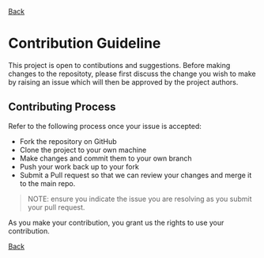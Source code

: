 [Back](../readme.md)

# Contribution Guideline

This project is open to contibutions and suggestions. Before making changes to the repositoty, please first discuss the change you wish to make by raising an issue which will then be approved by the project authors.

## Contributing Process
Refer to the following process once your issue is accepted:

* Fork the repository on GitHub
* Clone the project to your own machine
* Make changes and commit them to your own branch
* Push your work back up to your fork
* Submit a Pull request so that we can review your changes and merge it to the main repo.

> NOTE: ensure you indicate the issue you are resolving as you submit your pull request.

As you make your contribution, you grant us the rights to use your contribution.

[Back](../readme.md)